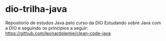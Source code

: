 # dio-trilha-java
Repositorio de estudos Java pelo curso da DIO
Estudando sobre Java com a DIO e seguindo os principios a seguir: 
https://github.com/leonardolemie/clean-code-java
